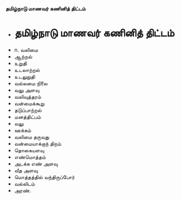 **தமிழ்நாடு மாணவர் கணினித் திட்டம்**
- # தமிழ்நாடு மாணவர் கணினித் திட்டம்
- n. வலிமை
- ஆற்றல்
- உறுதி
- உடலாற்றல்
- உடலுறுதி
- வல்லமை நிலை
- வலு அளவு
- வலிவுத்தரம்
- வன்மைக்கூறு
- தடுப்பாற்றல்
- மனத்திட்பம்
- வலு
- ஊக்கம்
- வலிமை தருவது
- வன்மையாக்குந் திறம்
- தொகையளவு
- எண்மொத்தம்
- அடக்க எண் அளவு
- வீத அளவு
- மொத்தத்தில் வந்திருப்போர்
- வல்லிடம்
- அரண்.

